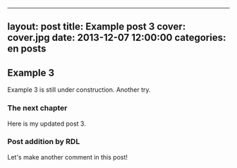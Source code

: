  ---
layout: post
title: Example post 3
cover: cover.jpg
date:   2013-12-07 12:00:00
categories: en posts
---

## Example 3

Example 3 is still under construction. Another try. 

### The next chapter

Here is my updated post 3.

### Post addition by RDL

Let's make another comment in this post!

